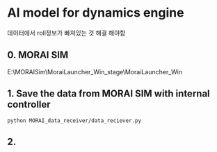 # AI model for dynamics engine
데이터에서 roll정보가 빠져있는 것 해결 해야함

## 0. MORAI SIM
E:\MORAISim\MoraiLauncher_Win_stage\MoraiLauncher_Win

## 1. Save the data from MORAI SIM with internal controller
	python MORAI_data_receiver/data_reciever.py
	
## 2. 	